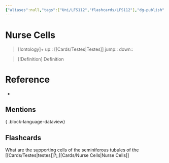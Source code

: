 ```yaml
---
{"aliases":null,"tags":["Uni/LFS112","flashcards/LFS112"],"dg-publish":true,"permalink":"/cards/nurse-cells/","dgPassFrontmatter":true}
---
```


# Nurse Cells

> [!ontology]+
> up:: [[Cards/Testes\|Testes]]
> jump:: 
> down:: 

> [!Definition] Definition

# Reference

- 

## Mentions


{ .block-language-dataview}

## Flashcards

What are the supporting cells of the seminiferous tubules of the [[Cards/Testes\|testes]]?;;[[Cards/Nurse Cells\|Nurse Cells]]
<!--SR:!2024-09-03,1,130-->